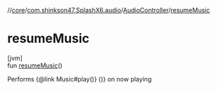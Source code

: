 //[core](../../../index.md)/[com.shinkson47.SplashX6.audio](../index.md)/[AudioController](index.md)/[resumeMusic](resume-music.md)

# resumeMusic

[jvm]\
fun [resumeMusic](resume-music.md)()

Performs {@link Music#play()} ()} on now playing
